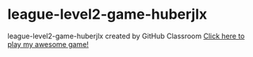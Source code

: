 # league-level2-game-huberjlx
league-level2-game-huberjlx created by GitHub Classroom
<a href="http://link.to.my.jar">Click here to play my awesome game!</a>
